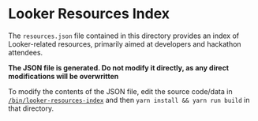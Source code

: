 # Looker Resources Index

The `resources.json` file contained in this directory provides an index of Looker-related resources, primarily aimed at developers and hackathon attendees.

**The JSON file is generated. Do not modify it directly, as any direct modifications will be overwritten**

To modify the contents of the JSON file, edit the source code/data in [`/bin/looker-resources-index`](../../bin/looker-resources-index) and then `yarn install && yarn run build` in that directory.
